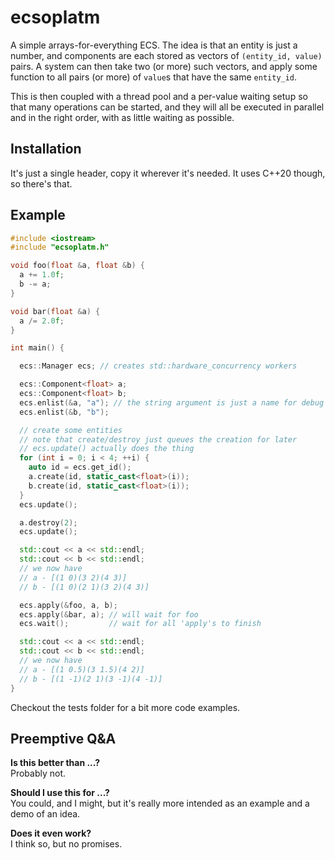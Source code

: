 # ecsoplatm
A simple arrays-for-everything ECS. The idea is that an entity is just a number, and components are each stored as vectors of `(entity_id, value)` pairs. A system can then take two (or more) such vectors, and apply some function to all pairs (or more) of `value`s that have the same `entity_id`.

This is then coupled with a thread pool and a per-value waiting setup so that many operations can be started, and they will all be executed in parallel and in the right order, with as little waiting as possible.

## Installation
It's just a single header, copy it wherever it's needed. It uses C++20 though, so there's that.

## Example
```C++
#include <iostream>
#include "ecsoplatm.h"

void foo(float &a, float &b) {
  a += 1.0f;
  b -= a;
}

void bar(float &a) {
  a /= 2.0f;
}

int main() {

  ecs::Manager ecs; // creates std::hardware_concurrency workers

  ecs::Component<float> a;
  ecs::Component<float> b;
  ecs.enlist(&a, "a"); // the string argument is just a name for debug printing
  ecs.enlist(&b, "b");

  // create some entities
  // note that create/destroy just queues the creation for later
  // ecs.update() actually does the thing
  for (int i = 0; i < 4; ++i) {
    auto id = ecs.get_id();
    a.create(id, static_cast<float>(i));
    b.create(id, static_cast<float>(i));
  }
  ecs.update();

  a.destroy(2);
  ecs.update();

  std::cout << a << std::endl;
  std::cout << b << std::endl;
  // we now have
  // a - [(1 0)(3 2)(4 3)]
  // b - [(1 0)(2 1)(3 2)(4 3)]

  ecs.apply(&foo, a, b);
  ecs.apply(&bar, a); // will wait for foo
  ecs.wait();         // wait for all 'apply's to finish

  std::cout << a << std::endl;
  std::cout << b << std::endl;
  // we now have
  // a - [(1 0.5)(3 1.5)(4 2)]
  // b - [(1 -1)(2 1)(3 -1)(4 -1)]
}
```

Checkout the tests folder for a bit more code examples.

## Preemptive Q&A
__Is this better than ...?__  
Probably not.

__Should I use this for ...?__  
You could, and I might, but it's really more intended as an example and a demo of an idea.

__Does it even work?__  
I think so, but no promises.


